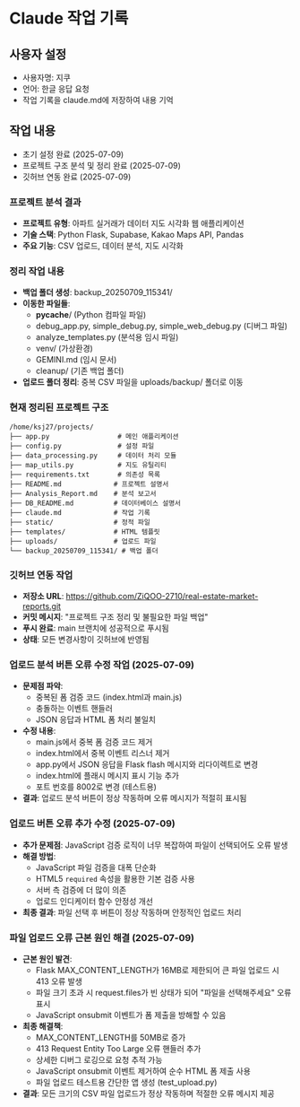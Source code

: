 # Claude 작업 기록

## 사용자 설정
- 사용자명: 지쿠
- 언어: 한글 응답 요청
- 작업 기록을 claude.md에 저장하여 내용 기억

## 작업 내용
- 초기 설정 완료 (2025-07-09)
- 프로젝트 구조 분석 및 정리 완료 (2025-07-09)
- 깃허브 연동 완료 (2025-07-09)

### 프로젝트 분석 결과
- **프로젝트 유형**: 아파트 실거래가 데이터 지도 시각화 웹 애플리케이션
- **기술 스택**: Python Flask, Supabase, Kakao Maps API, Pandas
- **주요 기능**: CSV 업로드, 데이터 분석, 지도 시각화

### 정리 작업 내용
- **백업 폴더 생성**: backup_20250709_115341/
- **이동한 파일들**:
  - __pycache__/ (Python 컴파일 파일)
  - debug_app.py, simple_debug.py, simple_web_debug.py (디버그 파일)
  - analyze_templates.py (분석용 임시 파일)
  - venv/ (가상환경)
  - GEMINI.md (임시 문서)
  - cleanup/ (기존 백업 폴더)
- **업로드 폴더 정리**: 중복 CSV 파일을 uploads/backup/ 폴더로 이동

### 현재 정리된 프로젝트 구조
```
/home/ksj27/projects/
├── app.py                 # 메인 애플리케이션
├── config.py              # 설정 파일
├── data_processing.py     # 데이터 처리 모듈
├── map_utils.py           # 지도 유틸리티
├── requirements.txt       # 의존성 목록
├── README.md             # 프로젝트 설명서
├── Analysis_Report.md    # 분석 보고서
├── DB_README.md          # 데이터베이스 설명서
├── claude.md             # 작업 기록
├── static/               # 정적 파일
├── templates/            # HTML 템플릿
├── uploads/              # 업로드 파일
└── backup_20250709_115341/ # 백업 폴더
```

### 깃허브 연동 작업
- **저장소 URL**: https://github.com/ZiQOO-2710/real-estate-market-reports.git
- **커밋 메시지**: "프로젝트 구조 정리 및 불필요한 파일 백업"
- **푸시 완료**: main 브랜치에 성공적으로 푸시됨
- **상태**: 모든 변경사항이 깃허브에 반영됨

### 업로드 분석 버튼 오류 수정 작업 (2025-07-09)
- **문제점 파악**: 
  - 중복된 폼 검증 코드 (index.html과 main.js)
  - 충돌하는 이벤트 핸들러
  - JSON 응답과 HTML 폼 처리 불일치
- **수정 내용**:
  - main.js에서 중복 폼 검증 코드 제거
  - index.html에서 중복 이벤트 리스너 제거
  - app.py에서 JSON 응답을 Flask flash 메시지와 리다이렉트로 변경
  - index.html에 플래시 메시지 표시 기능 추가
  - 포트 번호를 8002로 변경 (테스트용)
- **결과**: 업로드 분석 버튼이 정상 작동하며 오류 메시지가 적절히 표시됨

### 업로드 버튼 오류 추가 수정 (2025-07-09)
- **추가 문제점**: JavaScript 검증 로직이 너무 복잡하여 파일이 선택되어도 오류 발생
- **해결 방법**:
  - JavaScript 파일 검증을 대폭 단순화
  - HTML5 `required` 속성을 활용한 기본 검증 사용
  - 서버 측 검증에 더 많이 의존
  - 업로드 인디케이터 함수 안정성 개선
- **최종 결과**: 파일 선택 후 버튼이 정상 작동하며 안정적인 업로드 처리

### 파일 업로드 오류 근본 원인 해결 (2025-07-09)
- **근본 원인 발견**:
  - Flask MAX_CONTENT_LENGTH가 16MB로 제한되어 큰 파일 업로드 시 413 오류 발생
  - 파일 크기 초과 시 request.files가 빈 상태가 되어 "파일을 선택해주세요" 오류 표시
  - JavaScript onsubmit 이벤트가 폼 제출을 방해할 수 있음
- **최종 해결책**:
  - MAX_CONTENT_LENGTH를 50MB로 증가
  - 413 Request Entity Too Large 오류 핸들러 추가
  - 상세한 디버그 로깅으로 요청 추적 가능
  - JavaScript onsubmit 이벤트 제거하여 순수 HTML 폼 제출 사용
  - 파일 업로드 테스트용 간단한 앱 생성 (test_upload.py)
- **결과**: 모든 크기의 CSV 파일 업로드가 정상 작동하며 적절한 오류 메시지 제공